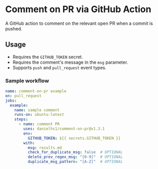 # Comment on PR via GitHub Action

A GitHub action to comment on the relevant open PR when a commit is pushed.

## Usage

- Requires the `GITHUB_TOKEN` secret.
- Requires the comment's message in the `msg` parameter.
- Supports `push` and `pull_request` event types.

### Sample workflow

```yaml
name: comment-on-pr example
on: pull_request
jobs:
  example:
    name: sample comment
    runs-on: ubuntu-latest
    steps:
      - name: comment PR
        uses: danielhs1/comment-on-pr@v1.3.1
        env:
          GITHUB_TOKEN: ${{ secrets.GITHUB_TOKEN }}
        with:
          msg: results.md
          check_for_duplicate_msg: false  # OPTIONAL
          delete_prev_regex_msg: "[0-9]"  # OPTIONAL
          duplicate_msg_pattern: "[A-Z]"  # OPTIONAL
```

